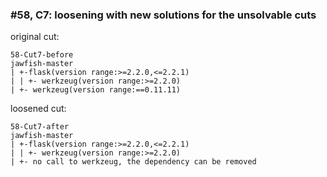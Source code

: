### #58, C7: loosening with new solutions for the unsolvable cuts
original cut:

```
58-Cut7-before
jawfish-master
| +-flask(version range:>=2.2.0,<=2.2.1)
| | +- werkzeug(version range:>=2.2.0)
| +- werkzeug(version range:==0.11.11)
```




loosened cut:
```
58-Cut7-after
jawfish-master
| +-flask(version range:>=2.2.0,<=2.2.1)
| | +- werkzeug(version range:>=2.2.0)
| +- no call to werkzeug, the dependency can be removed
```




